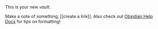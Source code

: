 This is your new *vault*.

Make a note of something, [[create a link]]. Also check out [Obsidian Help Docs](https://github.com/RIOT-OS/RIOT/tree/master) for tips on formatting!
